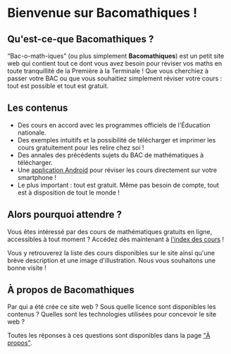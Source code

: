 # Bienvenue sur Bacomathiques !

## Qu'est-ce-que Bacomathiques ?

<q>Bac-o-math-iques</q> (ou plus simplement <strong>Bacomathiques</strong>) est un petit site web qui contient tout ce dont vous avez besoin pour réviser vos maths en toute tranquillité de la Première à la Terminale ! Que vous cherchiez à passer votre BAC ou que vous souhaitiez simplement réviser votre cours : tout est possible et tout est gratuit.

## Les contenus

* Des cours en accord avec les programmes officiels de l'Éducation nationale.
* Des exemples intuitifs et la possibilité de télécharger et imprimer les cours gratuitement pour les relire chez soi !
* Des annales des précédents sujets du BAC de mathématiques à télécharger.
* Une [application Android](https://github.com/Skyost/Bacomathiques/tree/app) pour réviser les cours directement sur votre smartphone !
* Le plus important : tout est gratuit. Même pas besoin de compte, tout est à disposition de tout le monde !

## Alors pourquoi attendre ?

Vous êtes intéressé par des cours de mathématiques gratuits en ligne, accessibles à tout moment ? Accédez dès maintenant à [l'index des cours](https://bacomathiqu.es/cours/) !

Vous y retrouverez la liste des cours disponibles sur le site ainsi qu'une brève description et une image d'illustration. Nous vous souhaitons une bonne visite !

## À propos de Bacomathiques

Par qui a été crée ce site web ? Sous quelle licence sont disponibles les contenus ? Quelles sont les technologies utilisées pour concevoir le site web ?

Toutes les réponses à ces questions sont disponibles dans la page [<q>À propos</q>](https://bacomathiqu.es/about.html).
